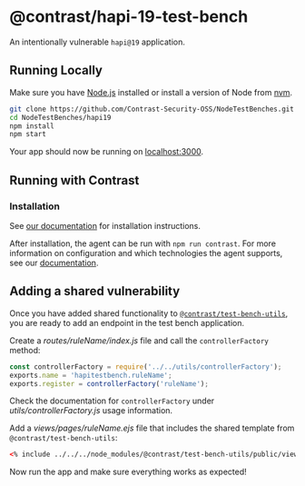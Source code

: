 # @contrast/hapi-19-test-bench
An intentionally vulnerable `hapi@19` application.

## Running Locally
Make sure you have [Node.js](http://nodejs.org/) installed or install a version
of Node from [nvm](https://github.com/creationix/nvm).

```sh
git clone https://github.com/Contrast-Security-OSS/NodeTestBenches.git # or clone your own fork
cd NodeTestBenches/hapi19
npm install
npm start
```

Your app should now be running on [localhost:3000](http://localhost:3000/).

## Running with Contrast

### Installation
See [our documentation](https://docs.contrastsecurity.com/installation-nodeinstall.html) for installation instructions.

After installation, the agent can be run with `npm run contrast`. For more
information on configuration and which technologies the agent supports, see our
[documentation](https://docs.contrastsecurity.com/installation-node.html#node-config).

## Adding a shared vulnerability
Once you have added shared functionality to
[`@contrast/test-bench-utils`](https://github.com/Contrast-Security-OSS/NodeTestBenches/tree/master/test-bench-utils),
you are ready to add an endpoint in the test bench application.

Create a _routes/ruleName/index.js_ file and call the `controllerFactory` method:
```js
const controllerFactory = require('../../utils/controllerFactory');
exports.name = 'hapitestbench.ruleName';
exports.register = controllerFactory('ruleName');
```

Check the documentation for `controllerFactory` under _utils/controllerFactory.js_
usage information.

Add a _views/pages/ruleName.ejs_ file that includes the shared template from
`@contrast/test-bench-utils`:
```html
<% include ../../../node_modules/@contrast/test-bench-utils/public/views/ruleName.ejs %>
```

Now run the app and make sure everything works as expected!
